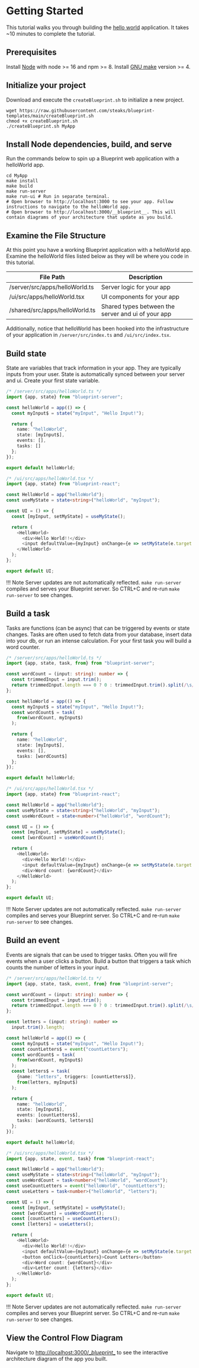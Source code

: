 # Getting Started

This tutorial walks you through building the [hello world](./examples.md#hello-world) application. It takes ~10 minutes to complete the tutorial.

## Prerequisites

Install [Node](https://nodejs.org/en/) with node >= 16 and npm >= 8. Install [GNU make](https://www.gnu.org/s/make/manual/make.html) version >= 4.

## Initialize your project 

Download and execute the `createBlueprint.sh` to initialize a new project.

```shell
wget https://raw.githubusercontent.com/steaks/blueprint-templates/main/createBlueprint.sh
chmod +x createBlueprint.sh
./createBlueprint.sh MyApp
```

## Install Node dependencies, build, and serve

Run the commands below to spin up a Blueprint web application with a helloWorld app.

```shell
cd MyApp
make install
make build
make run-server
make run-ui # Run in separate terminal. 
# Open browser to http://localhost:3000 to see your app. Follow instructions to navigate to the helloWorld app.
# Open browser to http://localhost:3000/__blueprint__. This will contain diagrams of your architecture that update as you build.
```

## Examine the File Structure

At this point you have a working Blueprint application with a helloWorld app. Examine the helloWorld files listed below as they will be where you code in this tutorial.

|File Path|Description|
|----|----|
|/server/src/apps/helloWorld.ts|Server logic for your app|
|/ui/src/apps/helloWorld.tsx|UI components for your app|
|/shared/src/apps/helloWorld.ts|Shared types between the server and ui of your app|

Additionally, notice that helloWorld has been hooked into the infrastructure of your application in `/server/src/index.ts` and `/ui/src/index.tsx`.

## Build state

State are variables that track information in your app. They are typically inputs from your user. State is automatically synced between your server and ui. Create your first state variable.

```typescript
/* /server/src/apps/helloWorld.ts */
import {app, state} from "blueprint-server";

const helloWorld = app(() => {
  const myInput$ = state("myInput", "Hello Input!");

  return {
    name: "helloWorld",
    state: [myInput$],
    events: [],
    tasks: []
  };
});

export default helloWorld;
```

```typescript
/* /ui/src/apps/helloWorld.tsx */
import {app, state} from "blueprint-react";

const HelloWorld = app("helloWorld");
const useMyState = state<string>("helloWorld", "myInput");

const UI = () => {
  const [myInput, setMyState] = useMyState();

  return (
    <HelloWorld>
      <div>Hello World!!</div>
      <input defaultValue={myInput} onChange={e => setMyState(e.target.value)} />
    </HelloWorld>
  );
};

export default UI;
```

!!! Note 
    Server updates are not automatically reflected. `make run-server` compiles and serves your Blueprint server. So CTRL+C and re-run `make run-server` to see changes.

## Build a task

Tasks are functions (can be async) that can be triggered by events or state changes. Tasks are often used to fetch data from your database, insert data into your db, or run an intense calculation. For your first task you will build a word counter.

```typescript
/* /server/src/apps/helloWorld.ts */
import {app, state, task, from} from "blueprint-server";

const wordCount = (input: string): number => {
  const trimmedInput = input.trim();
  return trimmedInput.length === 0 ? 0 : trimmedInput.trim().split(/\s/).length;
};

const helloWorld = app(() => {
  const myInput$ = state("myInput", "Hello Input!");
  const wordCount$ = task(
    from(wordCount, myInput$)
  );

  return {
    name: "helloWorld",
    state: [myInput$],
    events: [],
    tasks: [wordCount$]
  };
});

export default helloWorld;
```

```typescript
/* /ui/src/apps/helloWorld.tsx */
import {app, state} from "blueprint-react";

const HelloWorld = app("helloWorld");
const useMyState = state<string>("helloWorld", "myInput");
const useWordCount = state<number>("helloWorld", "wordCount");

const UI = () => {
  const [myInput, setMyState] = useMyState();
  const [wordCount] = useWordCount();

  return (
    <HelloWorld>
      <div>Hello World!!</div>
      <input defaultValue={myInput} onChange={e => setMyState(e.target.value)} />
      <div>Word count: {wordCount}</div>
    </HelloWorld>
  );
};

export default UI;
```

!!! Note
    Server updates are not automatically reflected. `make run-server` compiles and serves your Blueprint server. So CTRL+C and re-run `make run-server` to see changes.

## Build an event

Events are signals that can be used to trigger tasks. Often you will fire events when a user clicks a button. Build a button that triggers a task which counts the number of letters in your input.

```typescript
/* /server/src/apps/helloWorld.ts */
import {app, state, task, event, from} from "blueprint-server";

const wordCount = (input: string): number => {
  const trimmedInput = input.trim();
  return trimmedInput.length === 0 ? 0 : trimmedInput.trim().split(/\s/).length;
};

const letters = (input: string): number =>
  input.trim().length;

const helloWorld = app(() => {
  const myInput$ = state("myInput", "Hello Input!");
  const countLetters$ = event("countLetters");
  const wordCount$ = task(
    from(wordCount, myInput$)
  );
  const letters$ = task(
    {name: "letters", triggers: [countLetters$]},
    from(letters, myInput$)
  );

  return {
    name: "helloWorld",
    state: [myInput$],
    events: [countLetters$],
    tasks: [wordCount$, letters$]
  };
});

export default helloWorld;
```


```typescript
/* /ui/src/apps/helloWorld.tsx */
import {app, state, event, task} from "blueprint-react";

const HelloWorld = app("helloWorld");
const useMyState = state<string>("helloWorld", "myInput");
const useWordCount = task<number>("helloWorld", "wordCount");
const useCountLetters = event("helloWorld", "countLetters");
const useLetters = task<number>("helloWorld", "letters");

const UI = () => {
  const [myInput, setMyState] = useMyState();
  const [wordCount] = useWordCount();
  const [countLetters] = useCountLetters();
  const [letters] = useLetters();

  return (
    <HelloWorld>
      <div>Hello World!!</div>
      <input defaultValue={myInput} onChange={e => setMyState(e.target.value)}/>
      <button onClick={countLetters}>Count Letters</button>
      <div>Word count: {wordCount}</div>
      <div>Letter count: {letters}</div>
    </HelloWorld>
  );
};

export default UI;
```

!!! Note
    Server updates are not automatically reflected. `make run-server` compiles and serves your Blueprint server. So CTRL+C and re-run `make run-server` to see changes.

## View the Control Flow Diagram

Navigate to [http://localhost:3000/\__blueprint__](http://localhost:3000/__blueprint__) to see the interactive architecture diagram of the app you built.